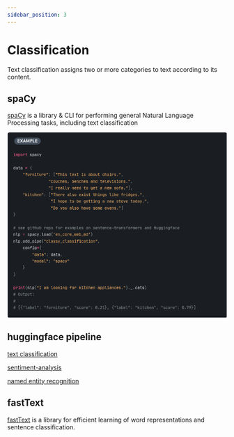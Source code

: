 ```yaml
---
sidebar_position: 3
---
```


# Classification

Text classification assigns two or more categories to text according to its content.

## spaCy

[spaCy](https://spacy.io/) is a library & CLI for performing general Natural Language Processing tasks, including text classification

![spaCy classification](./spaCy.png)

## huggingface pipeline

[text classification](https://huggingface.co/tasks/text-classification)

[sentiment-analysis](https://huggingface.co/docs/transformers/tasks/sequence_classification#inference)

[named entity recognition](https://huggingface.co/docs/transformers/tasks/token_classification#inference)

## fastText

[fastText](https://fasttext.cc/) is a library for efficient learning of word representations and sentence classification.